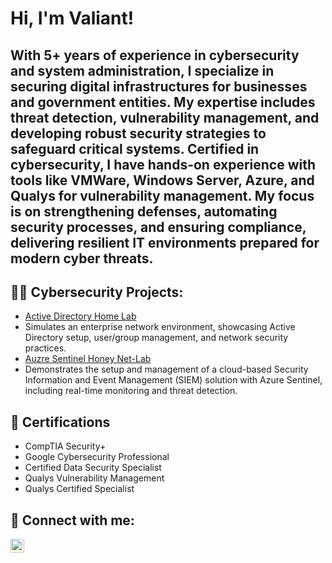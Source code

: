 <h1>Hi, I'm Valiant! 

<h2>With 5+ years of experience in cybersecurity and system administration, I specialize in securing digital infrastructures for businesses and government entities. My expertise includes threat detection, vulnerability management, and developing robust security strategies to safeguard critical systems.
Certified in cybersecurity, I have hands-on experience with tools like VMWare, Windows Server, Azure, and Qualys for vulnerability management. My focus is on strengthening defenses, automating security processes, and ensuring compliance, delivering resilient IT environments prepared for modern cyber threats.</h2>





<h2>👨‍💻 Cybersecurity Projects:</h2>

- [Active Directory Home Lab](https://github.com/Vluthor/Active-Directory-Lab)
- Simulates an enterprise network environment, showcasing Active Directory setup, user/group management, and network security practices.
- [Auzre Sentinel Honey Net-Lab](https://github.com/Vluthor/SIEM-Azure-Sentinel-Lab)
- Demonstrates the setup and management of a cloud-based Security Information and Event Management (SIEM) solution with Azure Sentinel, including real-time monitoring and threat detection.</h2>


<h2>📜 Certifications </h2>

- CompTIA Security+
- Google Cybersecurity Professional 
- Certified Data Security Specialist
- Qualys Vulnerability Management 
- Qualys Certified Specialist

<h2> 🤳 Connect with me:</h2>

[<img align="left" alt="LinkedIn" width="22px" src="https://upload.wikimedia.org/wikipedia/commons/c/ca/LinkedIn_logo_initials.png" />](https://linkedin.com/in/valiant-cb)




<!--
**joshmadakor1/joshmadakor1** is a ✨ _special_ ✨ repository because its `README.md` (this file) appears on your GitHub profile.

Here are some ideas to get you started:

- 🔭 I’m currently working on ...
- 🌱 I’m currently learning ...
- 👯 I’m looking to collaborate on ...
- 🤔 I’m looking for help with ...
- 💬 Ask me about ...
- 📫 How to reach me: ...
- 😄 Pronouns: ...
- ⚡ Fun fact: ...
-->

<!--
**Vluthor/Vluthor** is a ✨ _special_ ✨ repository because its `README.md` (this file) appears on your GitHub profile.

Here are some ideas to get you started:

- 🔭 I’m currently working on ...
- 🌱 I’m currently learning ...
- 👯 I’m looking to collaborate on ...
- 🤔 I’m looking for help with ...
- 💬 Ask me about ...
- 📫 How to reach me: ...
- 😄 Pronouns: ...
- ⚡ Fun fact: ...
-->
